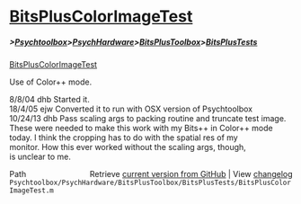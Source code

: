 # [BitsPlusColorImageTest](BitsPlusColorImageTest)
##### >[Psychtoolbox](Psychtoolbox)>[PsychHardware](PsychHardware)>[BitsPlusToolbox](BitsPlusToolbox)>[BitsPlusTests](BitsPlusTests)

[BitsPlusColorImageTest](BitsPlusColorImageTest)  
  
Use of Color++ mode.  
  
8/8/04    dhb     Started it.  
18/4/05   ejw     Converted it to run with OSX version of Psychtoolbox  
10/24/13  dhb     Pass scaling args to packing routine and truncate test image.  
                  These were needed to make this work with my Bits++ in Color++ mode  
                  today.  I think the cropping has to do with the spatial res of my  
                  monitor.  How this ever worked without the scaling args, though,  
                  is unclear to me.  




<div class="code_header" style="text-align:right;">
  <span style="float:left;">Path&nbsp;&nbsp;</span> <span class="counter">Retrieve <a href=
  "https://raw.github.com/Psychtoolbox-3/Psychtoolbox-3/beta/Psychtoolbox/PsychHardware/BitsPlusToolbox/BitsPlusTests/BitsPlusColorImageTest.m">current version from GitHub</a> | View <a href=
  "https://github.com/Psychtoolbox-3/Psychtoolbox-3/commits/beta/Psychtoolbox/PsychHardware/BitsPlusToolbox/BitsPlusTests/BitsPlusColorImageTest.m">changelog</a></span>
</div>
<div class="code">
  <code>Psychtoolbox/PsychHardware/BitsPlusToolbox/BitsPlusTests/BitsPlusColorImageTest.m</code>
</div>

